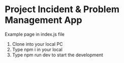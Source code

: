 # Project Incident & Problem Management App
Example page in index.js file

1. Clone into your local PC
2. Type npm i in your local
3. Type npm run dev to start the development
